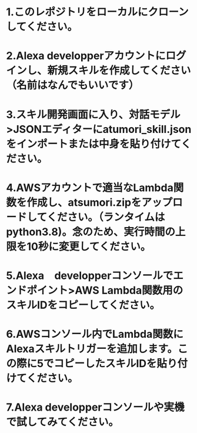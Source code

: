 # 1.このレポジトリをローカルにクローンしてください。
# 2.Alexa developperアカウントにログインし、新規スキルを作成してください（名前はなんでもいいです）
# 3.スキル開発画面に入り、対話モデル>JSONエディターにatumori_skill.jsonをインポートまたは中身を貼り付けてください。
# 4.AWSアカウントで適当なLambda関数を作成し、atsumori.zipをアップロードしてください。（ランタイムはpython3.8)。念のため、実行時間の上限を10秒に変更してください。
# 5.Alexa　developperコンソールでエンドポイント>AWS Lambda関数用のスキルIDをコピーしてください。
# 6.AWSコンソール内でLambda関数にAlexaスキルトリガーを追加します。この際に5でコピーしたスキルIDを貼り付けてください。
# 7.Alexa developperコンソールや実機で試してみてください。
